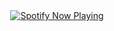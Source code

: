 <div align="center">
    <a href="https://open.spotify.com/user/dxso20he52f5d4ti73duavf95">
        <img src="https://spotify-github-profile.kittinanx.com/api/view.svg?uid=dxso20he52f5d4ti73duavf95&cover_image=true&theme=default&show_offline=false&background_color=121212&interchange=false" alt="Spotify Now Playing">
    </a>
</div>
